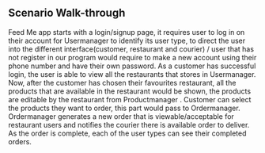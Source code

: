 ## Scenario Walk-through
Feed Me app starts with a login/signup page, it requires user to 
log in on their account for Usermanager to identify its user type, 
to direct the user into the different interface(customer, restaurant and
courier) / user that has not register in our program would require to make 
a new account using their phone number and have their own password. 
As a customer has successful login, the user is able to view all the 
restaurants that stores in Usermanager. Now, after the customer has chosen 
their favourites restaurant, all the products that are available in the 
restaurant would be shown, the products are editable by the restaurant 
from Productmanager . Customer can select the products they want to order, 
this part would pass to Ordermanager. Ordermanager generates a new order 
that is viewable/acceptable for restaurant users and notifies the courier 
there is available order to deliver. As the order is complete, each of 
the user types can see their completed orders. 
